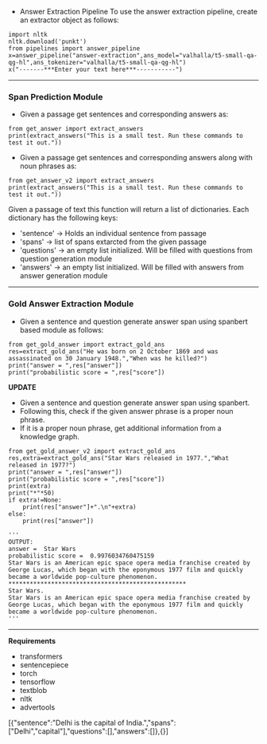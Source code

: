 * Answer Extraction Pipeline 
To use the answer extraction pipeline, create an extractor object as follows:
```
import nltk
nltk.download('punkt')
from pipelines import answer_pipeline
x=answer_pipeline("answer-extraction",ans_model="valhalla/t5-small-qa-qg-hl",ans_tokenizer="valhalla/t5-small-qa-qg-hl")
x("-------***Enter your text here***-----------")
```
<hr>
<h3> Span Prediction Module </h3> 

* Given a passage get sentences and corresponding answers as: 

```
from get_answer import extract_answers
print(extract_answers("This is a small test. Run these commands to test it out."))
``` 
 * Given a passage get sentences and corresponding answers along with noun phrases as:
 ```
from get_answer_v2 import extract_answers
print(extract_answers("This is a small test. Run these commands to test it out."))
``` 

Given a passage of text this function will return a list of dictionaries.
Each dictionary has the following keys: 
* 'sentence' -> Holds an individual sentence from passage 
* 'spans' -> list of spans extarcted from the given passage 
* 'questions' -> an empty list initialized. Will be filled with questions from question generation module 
* 'answers' -> an empty list initialized. Will be filled with answers from answer generation module 

<hr> 

<h3> Gold Answer Extraction Module </h3> 

* Given a sentence and question generate answer span using spanbert based module as follows: 
```
from get_gold_answer import extract_gold_ans
res=extract_gold_ans("He was born on 2 October 1869 and was assassinated on 30 January 1948.","When was he killed?")
print("answer = ",res["answer"])
print("probabilistic score = ",res["score"])
``` 
**UPDATE** 

* Given a sentence and question generate answer span using spanbert. 
* Following this, check if the given answer phrase is a proper noun phrase. 
* If it is a proper noun phrase, get additional information from a knowledge graph. 
```
from get_gold_answer_v2 import extract_gold_ans
res,extra=extract_gold_ans("Star Wars released in 1977.","What released in 1977?")
print("answer = ",res["answer"])
print("probabilistic score = ",res["score"])
print(extra)
print("*"*50)
if extra!=None:
    print(res["answer"]+".\n"+extra)
else:
    print(res["answer"])

'''
OUTPUT:
answer =  Star Wars
probabilistic score =  0.9976034760475159
Star Wars is an American epic space opera media franchise created by George Lucas, which began with the eponymous 1977 film and quickly became a worldwide pop-culture phenomenon. 
**************************************************
Star Wars.
Star Wars is an American epic space opera media franchise created by George Lucas, which began with the eponymous 1977 film and quickly became a worldwide pop-culture phenomenon. 
'''
```


<hr>

**Requirements** 
* transformers
* sentencepiece
* torch 
* tensorflow 
* textblob 
* nltk 
* advertools




[{"sentence":"Delhi is the capital of India.","spans":["Delhi","capital"],"questions":[],"answers":[]},{}]
